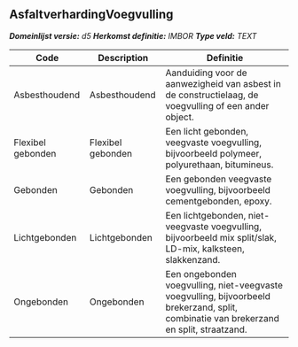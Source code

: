 ﻿## AsfaltverhardingVoegvulling

*__Domeinlijst versie:__ d5*
*__Herkomst definitie:__ IMBOR*
*__Type veld:__ TEXT*

|__Code__ |__Description__ |__Definitie__	|
|	---	|	---	|   ---	| 
| Asbesthoudend | Asbesthoudend | Aanduiding voor de aanwezigheid van asbest in de constructielaag, de voegvulling of een ander object. |
| Flexibel gebonden | Flexibel gebonden | Een licht gebonden, veegvaste voegvulling, bijvoorbeeld polymeer, polyurethaan, bitumineus. |
| Gebonden | Gebonden | Een gebonden veegvaste voegvulling, bijvoorbeeld cementgebonden, epoxy. |
| Lichtgebonden | Lichtgebonden | Een lichtgebonden, niet-veegvaste voegvulling, bijvoorbeeld mix split/slak, LD-mix, kalksteen, slakkenzand. |
| Ongebonden | Ongebonden | Een ongebonden voegvulling, niet-veegvaste voegvulling, bijvoorbeeld brekerzand, split, combinatie van brekerzand en split, straatzand. |

